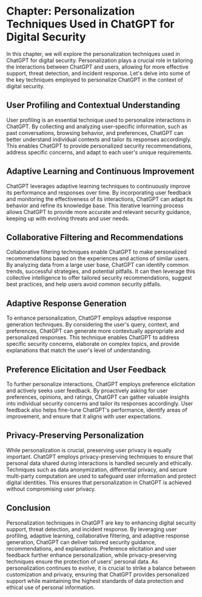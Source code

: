 Chapter: Personalization Techniques Used in ChatGPT for Digital Security
========================================================================

In this chapter, we will explore the personalization techniques used in ChatGPT for digital security. Personalization plays a crucial role in tailoring the interactions between ChatGPT and users, allowing for more effective support, threat detection, and incident response. Let's delve into some of the key techniques employed to personalize ChatGPT in the context of digital security.

User Profiling and Contextual Understanding
-------------------------------------------

User profiling is an essential technique used to personalize interactions in ChatGPT. By collecting and analyzing user-specific information, such as past conversations, browsing behavior, and preferences, ChatGPT can better understand individual contexts and tailor its responses accordingly. This enables ChatGPT to provide personalized security recommendations, address specific concerns, and adapt to each user's unique requirements.

Adaptive Learning and Continuous Improvement
--------------------------------------------

ChatGPT leverages adaptive learning techniques to continuously improve its performance and responses over time. By incorporating user feedback and monitoring the effectiveness of its interactions, ChatGPT can adapt its behavior and refine its knowledge base. This iterative learning process allows ChatGPT to provide more accurate and relevant security guidance, keeping up with evolving threats and user needs.

Collaborative Filtering and Recommendations
-------------------------------------------

Collaborative filtering techniques enable ChatGPT to make personalized recommendations based on the experiences and actions of similar users. By analyzing data from a large user base, ChatGPT can identify common trends, successful strategies, and potential pitfalls. It can then leverage this collective intelligence to offer tailored security recommendations, suggest best practices, and help users avoid common security pitfalls.

Adaptive Response Generation
----------------------------

To enhance personalization, ChatGPT employs adaptive response generation techniques. By considering the user's query, context, and preferences, ChatGPT can generate more contextually appropriate and personalized responses. This technique enables ChatGPT to address specific security concerns, elaborate on complex topics, and provide explanations that match the user's level of understanding.

Preference Elicitation and User Feedback
----------------------------------------

To further personalize interactions, ChatGPT employs preference elicitation and actively seeks user feedback. By proactively asking for user preferences, opinions, and ratings, ChatGPT can gather valuable insights into individual security concerns and tailor its responses accordingly. User feedback also helps fine-tune ChatGPT's performance, identify areas of improvement, and ensure that it aligns with user expectations.

Privacy-Preserving Personalization
----------------------------------

While personalization is crucial, preserving user privacy is equally important. ChatGPT employs privacy-preserving techniques to ensure that personal data shared during interactions is handled securely and ethically. Techniques such as data anonymization, differential privacy, and secure multi-party computation are used to safeguard user information and protect digital identities. This ensures that personalization in ChatGPT is achieved without compromising user privacy.

Conclusion
----------

Personalization techniques in ChatGPT are key to enhancing digital security support, threat detection, and incident response. By leveraging user profiling, adaptive learning, collaborative filtering, and adaptive response generation, ChatGPT can deliver tailored security guidance, recommendations, and explanations. Preference elicitation and user feedback further enhance personalization, while privacy-preserving techniques ensure the protection of users' personal data. As personalization continues to evolve, it is crucial to strike a balance between customization and privacy, ensuring that ChatGPT provides personalized support while maintaining the highest standards of data protection and ethical use of personal information.
